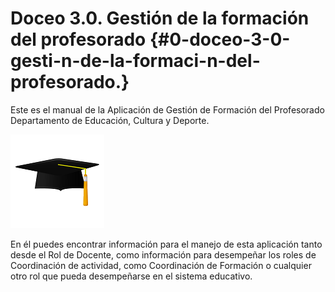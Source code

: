 # Doceo 3.0\. Gestión de la formación del profesorado {#0-doceo-3-0-gesti-n-de-la-formaci-n-del-profesorado.}

Este es el manual de la Aplicación de Gestión de Formación del Profesorado
Departamento de Educación, Cultura y Deporte.

![](/assets/doceo.png)

En él puedes encontrar información para el manejo de esta aplicación tanto desde el Rol de Docente, como información para desempeñar los roles de Coordinación de actividad, como Coordinación de Formación o cualquier otro rol que pueda desempeñarse en el sistema educativo.